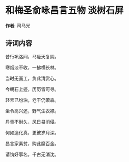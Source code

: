 # 和梅圣俞咏昌言五物 淡树石屏

**作者**: 司马光

## 诗词内容

昔行巩洛间，马瘦天复阴。

寒烟淡不收，一拂横长林。

当时无画工，负此清赏心。

今朝石上迹，历历皆可寻。

轻素已纷泊，老干仍萧森。

坐令高兴还，野气生衣襟。

丹青不耐久，风日易消侵。

何如造化真，更彼岁月深。

昌言家素贫，购此糜百金。

请镌好事名，千古无消沈。

